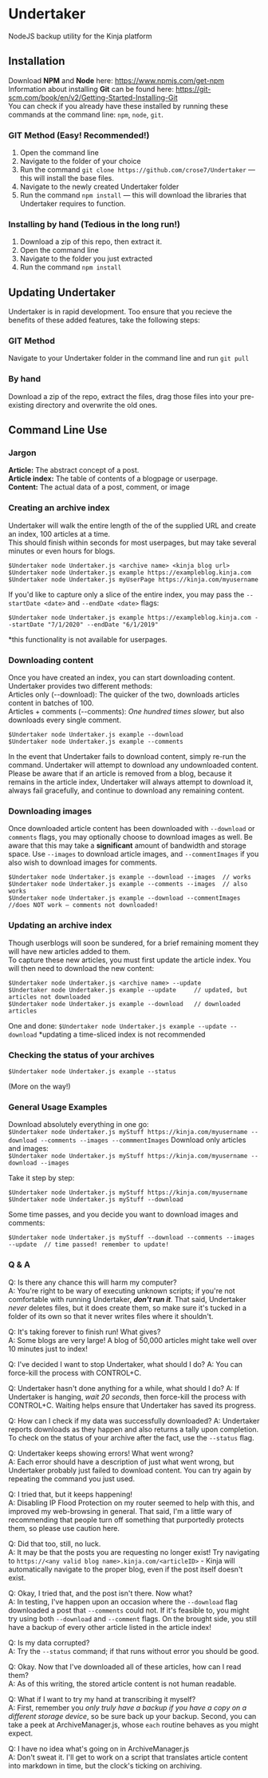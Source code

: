 # Undertaker
NodeJS backup utility for the Kinja platform

## Installation

Download **NPM** and **Node** here: https://www.npmjs.com/get-npm  
Information about installing **Git** can be found here: https://git-scm.com/book/en/v2/Getting-Started-Installing-Git  
You can check if you already have these installed by running these commands at the command line: `npm`, `node`, `git`.

### GIT Method (Easy! Recommended!)
1) Open the command line
2) Navigate to the folder of your choice
3) Run the command `git clone https://github.com/crose7/Undertaker` — this will install the base files.
4) Navigate to the newly created Undertaker folder
5) Run the command `npm install` — this will download the libraries that Undertaker requires to function. 

### Installing by hand (Tedious in the long run!)
1) Download a zip of this repo, then extract it.
2) Open the command line
3) Navigate to the folder you just extracted
4) Run the command `npm install`

## Updating Undertaker  
Undertaker is in rapid development. Too ensure that you recieve the benefits of these added features, take the following steps:  
### GIT Method
Navigate to your Undertaker folder in the command line and run `git pull`  

### By hand  
Download a zip of the repo, extract the files, drag those files into your pre-existing directory and overwrite the old ones.


## Command Line Use
### Jargon  
**Article:**        The abstract concept of a post.  
**Article index:**  The table of contents of a blogpage or userpage.  
**Content:**        The actual data of a post, comment, or image  
### Creating an archive index  
Undertaker will walk the entire length of the of the supplied URL and create an index, 100 articles at a time.  
This should finish within seconds for most userpages, but may take several minutes or even hours for blogs.  
```
$Undertaker node Undertaker.js <archive name> <kinja blog url>
$Undertaker node Undertaker.js example https://exampleblog.kinja.com
$Undertaker node Undertaker.js myUserPage https://kinja.com/myusername
```
If you'd like to capture only a slice of the entire index, you may pass the `--startDate <date>` and `--endDate <date>` flags:
```
$Undertaker node Undertaker.js example https://exampleblog.kinja.com --startDate "7/1/2020" --endDate "6/1/2019"
```
*this functionality is not available for userpages.

### Downloading content

Once you have created an index, you can start downloading content. Undertaker provides two different methods:  
Articles only (--download): The quicker of the two, downloads articles content in batches of 100.  
Articles + comments (--comments): *One hundred times slower,* but also downloads every single comment.  

```
$Undertaker node Undertaker.js example --download
$Undertaker node Undertaker.js example --comments
```
In the event that Undertaker fails to download content, simply re-run the command. Undertaker will attempt to download any undownloaded content. Please be aware that if an article is removed from a blog, because it remains in the article index, Undertaker will always attempt to download it, always fail gracefully, and continue to download any remaining content.

### Downloading images

Once downloaded article content has been downloaded with `--download` or `comments` flags, you may optionally choose to download images as well. Be aware that this may take a **significant** amount of bandwidth and storage space. Use `--images` to download article images, and `--commentImages` if you also wish to download images for comments.

```
$Undertaker node Undertaker.js example --download --images  // works
$Undertaker node Undertaker.js example --comments --images  // also works
$Undertaker node Undertaker.js example --download --commentImages //does NOT work — comments not downloaded!
```

### Updating an archive index
Though userblogs will soon be sundered, for a brief remaining moment they will have new articles added to them.  
To capture these new articles, you must first update the article index. You will then need to download the new content:
```
$Undertaker node Undertaker.js <archive name> --update
$Undertaker node Undertaker.js example --update     // updated, but articles not downloaded
$Undertaker node Undertaker.js example --download   // downloaded articles
```
One and done:
```$Undertaker node Undertaker.js example --update --download```
*updating a time-sliced index is not recommended

### Checking the status of your archives
```
$Undertaker node Undertaker.js example --status
```
(More on the way!)


### General Usage Examples
Download absolutely everything in one go:  
```$Undertaker node Undertaker.js myStuff https://kinja.com/myusername --download --comments --images --commmentImages```
Download only articles and images:  
```$Undertaker node Undertaker.js myStuff https://kinja.com/myusername --download --images```

Take it step by step:
```
$Undertaker node Undertaker.js myStuff https://kinja.com/myusername
$Undertaker node Undertaker.js myStuff --download
```
Some time passes, and you decide you want to download images and comments:
```
$Undertaker node Undertaker.js myStuff --download --comments --images --update  // time passed! remember to update!
```

### Q & A
Q: Is there any chance this will harm my computer?  
A: You're right to be wary of executing unknown scripts; if you're not comfortable with running Undertaker, __*don't run it*__. That said, Undertaker *never* deletes files, but it does create them, so make sure it's tucked in a folder of its own so that it never writes files where it shouldn't.  

Q: It's taking forever to finish run! What gives?  
A: Some blogs are very large! A blog of 50,000 articles might take well over 10 minutes just to index!  

Q: I've decided I want to stop Undertaker, what should I do?
A: You can force-kill the process with CONTROL+C.

Q: Undertaker hasn't done anything for a while, what should I do?
A: If Undertaker is hanging, *wait 20 seconds*, then force-kill the process with CONTROL+C. Waiting helps ensure that Undertaker has saved its progress.

Q: How can I check if my data was successfully downloaded?
A: Undertaker reports downloads as they happen and also returns a tally upon completion. To check on the status of your archive after the fact, use the `--status` flag.

Q: Undertaker keeps showing errors! What went wrong?  
A: Each error should have a description of just what went wrong, but Undertaker probably just failed to download content. You can try again by repeating the command you just used.  

Q: I tried that, but it keeps happening!  
A: Disabling IP Flood Protection on my router seemed to help with this, and improved my web-browsing in general. That said, I'm a little wary of recommending that people turn off something that purportedly protects them, so please use caution here.  

Q: Did that too, still, no luck.  
A: It may be that the posts you are requesting no longer exist! Try navigating to `https://<any valid blog name>.kinja.com/<articleID>` - Kinja will automatically navigate to the proper blog, even if the post itself doesn't exist.  
  
Q: Okay, I tried that, and the post isn't there. Now what?  
A: In testing, I've happen upon an occasion where the `--download` flag downloaded a post that `--comments` could not. If it's feasible to, you might try using both `--download` and `--comment` flags. On the brought side, you still have a backup of every other article listed in the article index!

Q: Is my data corrupted?  
A: Try the `--status` command; if that runs without error you should be good.

Q: Okay. Now that I've downloaded all of these articles, how can I read them?  
A: As of this writing, the stored article content is not human readable.

Q: What if I want to try my hand at transcribing it myself?  
A: First, remember you *only truly have a backup if you have a copy on a different storage device*, so be sure back up your backup. Second, you can take a peek at ArchiveManager.js, whose `each` routine behaves as you might expect.  

Q: I have no idea what's going on in ArchiveManager.js  
A: Don't sweat it. I'll get to work on a script that translates article content into markdown in time, but the clock's ticking on archiving.
